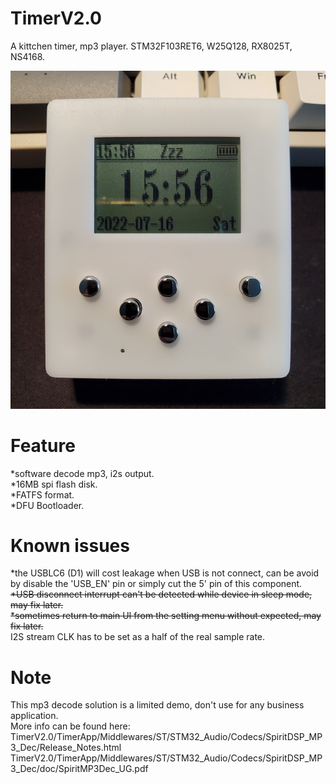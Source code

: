 # TimerV2.0
A kittchen timer, mp3 player. STM32F103RET6, W25Q128, RX8025T, NS4168.  

![image](./Doc/004.jpg)


# Feature
*software decode mp3, i2s output.  
*16MB spi flash disk.  
*FATFS format.  
*DFU Bootloader.  


# Known issues  
*the USBLC6 (D1) will cost leakage when USB is not connect, can be avoid by disable the 'USB_EN' pin or simply cut the 5' pin of this component.  
~~*USB disconnect interrupt can't be detected while device in sleep mode, may fix later.~~  
~~*sometimes return to main UI from the setting menu without expected, may fix later.~~  
I2S stream CLK has to be set as a half of the real sample rate.  


# Note  
This mp3 decode solution is a limited demo, don't use for any business application.  
More info can be found here:  
TimerV2.0/TimerApp/Middlewares/ST/STM32_Audio/Codecs/SpiritDSP_MP3_Dec/Release_Notes.html  
TimerV2.0/TimerApp/Middlewares/ST/STM32_Audio/Codecs/SpiritDSP_MP3_Dec/doc/SpiritMP3Dec_UG.pdf  
